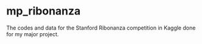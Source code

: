 # mp_ribonanza
The codes and data for the Stanford Ribonanza competition in Kaggle done for my major project. 
